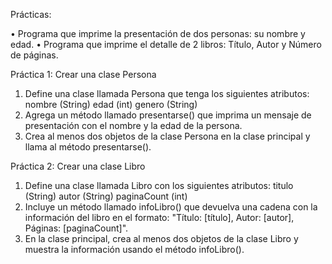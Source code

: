 Prácticas:

•	Programa que imprime la presentación de dos personas: su nombre y edad.
•	Programa que imprime el detalle de 2 libros: Título, Autor y Número de páginas.

Práctica 1: Crear una clase Persona
1. Define una clase llamada Persona que tenga los siguientes atributos:
nombre (String)
edad (int)
genero (String)
2. Agrega un método llamado presentarse() que imprima un mensaje de
presentación con el nombre y la edad de la persona.
3. Crea al menos dos objetos de la clase Persona en la clase principal y llama al
método presentarse().

Práctica 2: Crear una clase Libro
1. Define una clase llamada Libro con los siguientes atributos:
titulo (String)
autor (String)
paginaCount (int)
2. Incluye un método llamado infoLibro() que devuelva una cadena con la
información del libro en el formato: "Título: [título], Autor: [autor], Páginas:
[paginaCount]".
3. En la clase principal, crea al menos dos objetos de la clase Libro y muestra la
información usando el método infoLibro().
